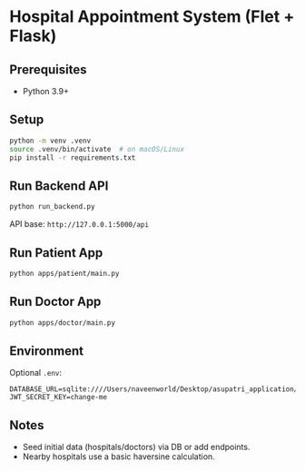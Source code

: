 # Hospital Appointment System (Flet + Flask)

## Prerequisites
- Python 3.9+

## Setup
```bash
python -m venv .venv
source .venv/bin/activate  # on macOS/Linux
pip install -r requirements.txt
```

## Run Backend API
```bash
python run_backend.py
```
API base: `http://127.0.0.1:5000/api`

## Run Patient App
```bash
python apps/patient/main.py
```

## Run Doctor App
```bash
python apps/doctor/main.py
```

## Environment
Optional `.env`:
```
DATABASE_URL=sqlite:////Users/naveenworld/Desktop/asupatri_application/app.db
JWT_SECRET_KEY=change-me
```

## Notes
- Seed initial data (hospitals/doctors) via DB or add endpoints.
- Nearby hospitals use a basic haversine calculation.
